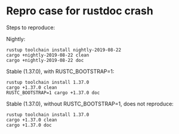 # Repro case for rustdoc crash

Steps to reproduce:

Nightly:
```shell script
rustup toolchain install nightly-2019-08-22
cargo +nightly-2019-08-22 clean
cargo +nightly-2019-08-22 doc
```

Stable (1.37.0), with RUSTC_BOOTSTRAP=1:
```shell script
rustup toolchain install 1.37.0
cargo +1.37.0 clean
RUSTC_BOOTSTRAP=1 cargo +1.37.0 doc
```

Stable (1.37.0), without RUSTC_BOOTSTRAP=1, does not reproduce:
```shell script
rustup toolchain install 1.37.0
cargo +1.37.0 clean
cargo +1.37.0 doc
```